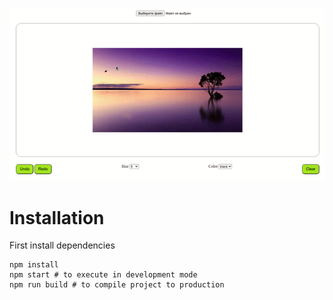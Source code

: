![image_editor](demo/image_editor.gif)

# Installation

First install dependencies
```shell
npm install
npm start # to execute in development mode
npm run build # to compile project to production
```
